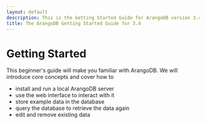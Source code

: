 ```yaml
---
layout: default
description: This is the Getting Started Guide for ArangoDB version 3.4. This beginner’s guide will make you familiar with ArangoDB.
title: The ArangoDB Getting Started Guide for 3.4 
---
```

Getting Started
===============

This beginner's guide will make you familiar with ArangoDB.
We will introduce core concepts and cover how to

- install and run a local ArangoDB server
- use the web interface to interact with it
- store example data in the database
- query the database to retrieve the data again
- edit and remove existing data
